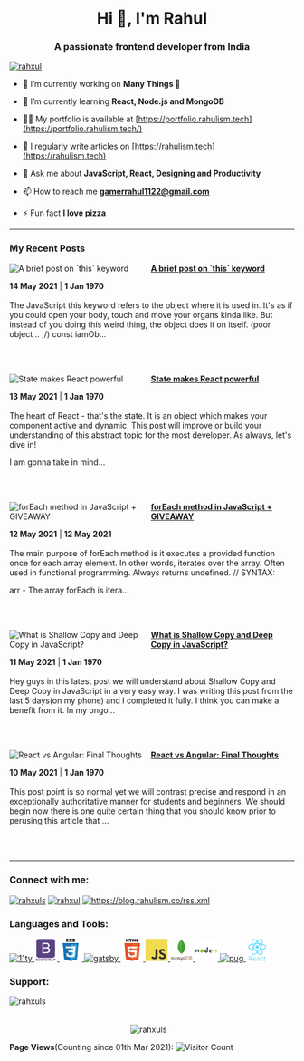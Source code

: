 <h1 align="center">Hi 👋, I'm Rahul</h1>
<h3 align="center">A passionate frontend developer from India</h3>

<p align="left"> <a href="https://twitter.com/rahxul" target="blank"><img src="https://img.shields.io/twitter/follow/rahxul?logo=twitter&style=for-the-badge" alt="rahxul" /></a> </p>

- 🔭 I’m currently working on **Many Things 🥺**

- 🌱 I’m currently learning **React, Node.js and MongoDB**

- 👨‍💻 My portfolio is available at [https://portfolio.rahulism.tech](https://portfolio.rahulism.tech/)

- 📝 I regularly write articles on [https://rahulism.tech](https://rahulism.tech)

- 💬 Ask me about **JavaScript, React, Designing and Productivity**

- 📫 How to reach me **gamerrahul1122@gmail.com**

- ⚡ Fun fact **I love pizza**

<hr>

### My Recent Posts

<!-- HASHNODE_BLOG:START -->
<p align="left">
<a href="https://rahulism.hashnode.dev/a-brief-post-on-this-keyword" title="A brief post on `this` keyword"><img src="https://cdn.hashnode.com/res/hashnode/image/upload/v1620965874145/MC9-FIiXv.png" alt="A brief post on `this` keyword" width="250px" align="left" /></a>
<a href="https://rahulism.hashnode.dev/a-brief-post-on-this-keyword" title="A brief post on `this` keyword"><strong>A brief post on `this` keyword</strong></a>
<div><strong>14 May 2021</strong> | <strong>1 Jan 1970</strong></div>
<br/> The JavaScript this keyword refers to the object where it is used in. It's as if you could open your body, touch and move your organs kinda like. But instead of you doing this weird thing, the object does it on itself. (poor object .. ;/)
const iamOb... </p> <br/> <br/>
<p align="left">
<a href="https://rahulism.hashnode.dev/state-makes-react-powerful" title="State makes React powerful"><img src="https://cdn.hashnode.com/res/hashnode/image/upload/v1620876508168/w53GRnPTC.png" alt="State makes React powerful" width="250px" align="left" /></a>
<a href="https://rahulism.hashnode.dev/state-makes-react-powerful" title="State makes React powerful"><strong>State makes React powerful</strong></a>
<div><strong>13 May 2021</strong> | <strong>1 Jan 1970</strong></div>
<br/> The heart of React - that's the state. It is an object which makes your component active and dynamic. This post will improve or build your understanding of this abstract topic for the most developer. As always, let's dive in!

I am gonna take in mind... </p> <br/> <br/>
<p align="left">
<a href="https://rahulism.hashnode.dev/foreach-method-in-javascript-giveaway" title="forEach method in JavaScript + GIVEAWAY"><img src="https://cdn.hashnode.com/res/hashnode/image/upload/v1620786804742/VkZYdrvyb.png" alt="forEach method in JavaScript + GIVEAWAY" width="250px" align="left" /></a>
<a href="https://rahulism.hashnode.dev/foreach-method-in-javascript-giveaway" title="forEach method in JavaScript + GIVEAWAY"><strong>forEach method in JavaScript + GIVEAWAY</strong></a>
<div><strong>12 May 2021</strong> | <strong>12 May 2021</strong></div>
<br/> The main purpose of forEach method is it executes a provided function once for each array element. In other words, iterates over the array. Often used in functional programming. Always returns undefined. 
// SYNTAX:


arr - The array forEach is itera... </p> <br/> <br/>
<p align="left">
<a href="https://rahulism.hashnode.dev/what-is-shallow-copy-and-deep-copy-in-javascript" title="What is Shallow Copy and Deep Copy in JavaScript?"><img src="https://cdn.hashnode.com/res/hashnode/image/upload/v1620696238470/ldeTCMq5L.png" alt="What is Shallow Copy and Deep Copy in JavaScript?" width="250px" align="left" /></a>
<a href="https://rahulism.hashnode.dev/what-is-shallow-copy-and-deep-copy-in-javascript" title="What is Shallow Copy and Deep Copy in JavaScript?"><strong>What is Shallow Copy and Deep Copy in JavaScript?</strong></a>
<div><strong>11 May 2021</strong> | <strong>1 Jan 1970</strong></div>
<br/> Hey guys in this latest post we will understand about Shallow Copy and Deep Copy in JavaScript in a very easy way. I was writing this post from the last 5 days(on my phone) and I completed it fully. I think you can make a benefit from it. 
In my ongo... </p> <br/> <br/>
<p align="left">
<a href="https://rahulism.hashnode.dev/react-vs-angular-final-thoughts" title="React vs Angular: Final Thoughts"><img src="https://cdn.hashnode.com/res/hashnode/image/upload/v1620616735829/OOE3O_uyz.jpeg" alt="React vs Angular: Final Thoughts" width="250px" align="left" /></a>
<a href="https://rahulism.hashnode.dev/react-vs-angular-final-thoughts" title="React vs Angular: Final Thoughts"><strong>React vs Angular: Final Thoughts</strong></a>
<div><strong>10 May 2021</strong> | <strong>1 Jan 1970</strong></div>
<br/> This post point is so normal yet we will contrast precise and respond in an exceptionally authoritative manner for students and beginners. We should begin now there  is one quite certain thing that you should know prior to perusing this article that ... </p> <br/> <br/>
<!-- HASHNODE_BLOG:END -->


<hr>

<h3 align="left">Connect with me:</h3>
<p align="left">
<a href="https://dev.to/rahxuls" target="blank"><img align="center" src="https://cdn.jsdelivr.net/npm/simple-icons@3.0.1/icons/dev-dot-to.svg" alt="rahxuls" height="30" width="40" /></a>
<a href="https://twitter.com/rahxul" target="blank"><img align="center" src="https://cdn.jsdelivr.net/npm/simple-icons@3.0.1/icons/twitter.svg" alt="rahxul" height="30" width="40" /></a>
<a href="/https://blog.rahulism.co/rss.xml" target="blank"><img align="center" src="https://cdn.jsdelivr.net/npm/simple-icons@3.0.1/icons/rss.svg" alt="https://blog.rahulism.co/rss.xml" height="30" width="40" /></a>
</p>

<h3 align="left">Languages and Tools:</h3>
<p align="left"> <a href="https://www.11ty.dev/" target="_blank"> <img src="https://gist.githubusercontent.com/vivek32ta/c7f7bf583c1fb1c58d89301ea40f37fd/raw/f4c85cce5790758286b8f155ef9a177710b995df/11ty.svg" alt="11ty" width="40" height="40"/> </a> <a href="https://getbootstrap.com" target="_blank"> <img src="https://raw.githubusercontent.com/devicons/devicon/master/icons/bootstrap/bootstrap-plain-wordmark.svg" alt="bootstrap" width="40" height="40"/> </a> <a href="https://www.w3schools.com/css/" target="_blank"> <img src="https://raw.githubusercontent.com/devicons/devicon/master/icons/css3/css3-original-wordmark.svg" alt="css3" width="40" height="40"/> </a> <a href="https://www.gatsbyjs.com/" target="_blank"> <img src="https://www.vectorlogo.zone/logos/gatsbyjs/gatsbyjs-icon.svg" alt="gatsby" width="40" height="40"/> </a> <a href="https://www.w3.org/html/" target="_blank"> <img src="https://raw.githubusercontent.com/devicons/devicon/master/icons/html5/html5-original-wordmark.svg" alt="html5" width="40" height="40"/> </a> <a href="https://developer.mozilla.org/en-US/docs/Web/JavaScript" target="_blank"> <img src="https://raw.githubusercontent.com/devicons/devicon/master/icons/javascript/javascript-original.svg" alt="javascript" width="40" height="40"/> </a> <a href="https://www.mongodb.com/" target="_blank"> <img src="https://raw.githubusercontent.com/devicons/devicon/master/icons/mongodb/mongodb-original-wordmark.svg" alt="mongodb" width="40" height="40"/> </a> <a href="https://nodejs.org" target="_blank"> <img src="https://raw.githubusercontent.com/devicons/devicon/master/icons/nodejs/nodejs-original-wordmark.svg" alt="nodejs" width="40" height="40"/> </a> <a href="https://pugjs.org" target="_blank"> <img src="https://cdn.worldvectorlogo.com/logos/pug.svg" alt="pug" width="40" height="40"/> </a> <a href="https://reactjs.org/" target="_blank"> <img src="https://raw.githubusercontent.com/devicons/devicon/master/icons/react/react-original-wordmark.svg" alt="react" width="40" height="40"/> </a> </p>

<h3 align="left">Support:</h3>
<p><a href="https://www.buymeacoffee.com/rahxuls"> <img align="left" src="https://cdn.buymeacoffee.com/buttons/v2/default-yellow.png" height="50" width="210" alt="rahxuls" /></a></p><br><br>

<p>&nbsp;<img align="center" src="https://github-readme-stats.vercel.app/api?username=rahxuls&show_icons=true&locale=en" alt="rahxuls" /></p>

**Page Views**(Counting since 01th Mar 2021): ![Visitor Count](https://profile-counter.glitch.me/rahxuls/count.svg)
